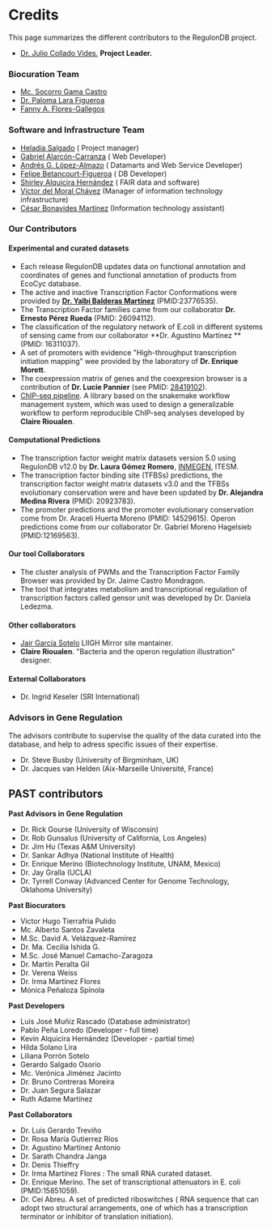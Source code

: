 # Credits



This page summarizes the different contributors to the RegulonDB project.

- [Dr. Julio Collado Vides.](http://www.ccg.unam.mx/en/ComputationalGenomics) **Project Leader.**

  
### Biocuration Team

- [Mc. Socorro Gama Castro](https://orcid.org/0000-0001-7708-5143)
- [Dr. Paloma Lara Figueroa](https://orcid.org/0000-0002-0532-0949)
- [Fanny A. Flores-Gallegos](https://orcid.org/0009-0002-5738-0262)

### Software and Infrastructure Team

- [Heladia Salgado](https://orcid.org/0000-0002-3166-5801) ( Project manager)
- [Gabriel Alarcón-Carranza](https://orcid.org/0000-0002-7512-4337) ( Web Developer)
- [Andrés G. López-Almazo](https://orcid.org/0000-0002-8739-705X) ( Datamarts and Web Service Developer)
- [Felipe Betancourt-Figueroa](https://orcid.org/0000-0001-7781-1125) ( DB Developer)
- [Shirley Alquicira Hernández](https://orcid.org/0000-0002-4709-2008) ( FAIR data and software)
- [Víctor del Moral Chávez](https://orcid.org/0000-0003-2015-3779) (Manager of information technology infrastructure)
- [César Bonavides Martínez](https://orcid.org/0000-0003-4966-138X) (Information technology assistant)


### Our Contributors

#### Experimental and curated datasets

- Each release RegulonDB updates data on functional annotation and coordinates of genes and functional annotation of products from EcoCyc database.
- The active and inactive Transcription Factor Conformations were provided by [**Dr. Yalbi Balderas Martínez**](https://mx.linkedin.com/in/yalbi-i-balderas-martinez) (PMID:23776535).
- The Transcription Factor families came from our collaborator **Dr. Ernesto Pérez Rueda** (PMID: 26094112).
- The classification of the regulatory network of E.coli in different systems of sensing came from our collaborator **Dr. Agustino Martínez **(PMID: 16311037).
- A set of promoters with evidence "High-throughput transcription initiation mapping" wee provided by the laboratory of **Dr. Enrique Morett**.
- The coexpression matrix of genes and the coexpresion browser is a contribution of **Dr. Lucie Pannier** (see  PMID: [28419102](https://pubmed.ncbi.nlm.nih.gov/28419102/)).
- [ChIP-seq pipeline](https://github.com/PGC-CCG/SnakeChunks). A library based on the snakemake workflow management system, which was used to design a generalizable workflow to perform reproducible ChIP-seq analyses developed by **Claire Rioualen**. 


#### Computational Predictions

-  The transcription factor weight matrix datasets version 5.0 using RegulonDB v12.0 by **Dr. Laura Gómez Romero**, [INMEGEN](https://www.inmegen.gob.mx/investigacion/investigadores/curriculum-vitae/?perfil=6105), ITESM.
- The transcription factor binding site (TFBSs) predictions, the transcription factor weight matrix datasets v3.0 and the TFBSs evolutionary conservation were and have been updated by **Dr. Alejandra Medina Rivera** (PMID: 20923783).
- The promoter predictions and the promoter evolutionary conservation come from Dr. Araceli Huerta Moreno (PMID: 14529615).
Operon predictions come from our collaborator Dr. Gabriel Moreno Hagelsieb (PMID:12169563).


#### Our tool Collaborators

- The cluster analysis of PWMs and the Transcription Factor Family Browser was provided by Dr. Jaime Castro Mondragon.  
- The tool that integrates metabolism and transcriptional regulation of transcription factors called gensor unit was developed by Dr. Daniela Ledezma.

#### Other collaborators

- [Jair García Sotelo](https://orcid.org/0000-0002-9462-2737) LIIGH Mirror site mantainer.
- **Claire Rioualen**. "Bacteria and the operon regulation illustration" designer.


#### External Collaborators

- Dr. Ingrid Keseler (SRI International)

### Advisors in Gene Regulation

The advisors contribute to supervise the quality of the data curated into the database, and help to adress specific issues of their expertise.

- Dr. Steve Busby (University of Birgminham, UK)
- Dr. Jacques van Helden (Aix-Marseille Université, France)


## PAST contributors

**Past Advisors in Gene Regulation**

- Dr. Rick Gourse (University of Wisconsin) 
- Dr. Rob Gunsalus (University of California, Los Angeles)
- Dr. Jim Hu (Texas A&M University)
- Dr. Sankar Adhya (National Institute of Health)
- Dr. Enrique Merino (Biotechnology Institute, UNAM, Mexico)
- Dr. Jay Gralla (UCLA)
- Dr. Tyrrell Conway (Advanced Center for Genome Technology, Oklahoma University)

**Past Biocurators**

- Victor Hugo Tierrafria Pulido 
- Mc. Alberto Santos Zavaleta
- M.Sc. David A. Velázquez-Ramírez
- Dr. Ma. Cecilia Ishida G.
- M.Sc. José Manuel Camacho-Zaragoza
- Dr. Martín Peralta Gil
- Dr. Verena Weiss
- Dr. Irma Martínez Flores
- Mónica Peñaloza Spínola

**Past Developers**

- Luis José Muñiz Rascado (Database administrator)
- Pablo  Peña Loredo (Developer - full time)
- Kevin Alquicira Hernández (Developer - partial time)
- Hilda Solano Lira
- Liliana Porrón Sotelo
- Gerardo Salgado Osorio
- Mc. Verónica Jiménez Jacinto
- Dr. Bruno Contreras Moreira
- Dr. Juan Segura Salazar
- Ruth Adame Martínez

**Past Collaborators**

- Dr. Luis Gerardo Treviño
- Dr. Rosa María Gutierrez Ríos
- Dr. Agustino Martínez Antonio
- Dr. Sarath Chandra Janga
- Dr. Denis Thieffry
- Dr. Irma Martínez Flores : The small RNA curated dataset.
- Dr. Enrique Merino. The set of transcriptional attenuators in E. coli (PMID:15851059).
- Dr. Cei Abreu. A set of predicted riboswitches ( RNA sequence that can adopt two structural arrangements, one of which has a transcription terminator or inhibitor of translation initiation).



